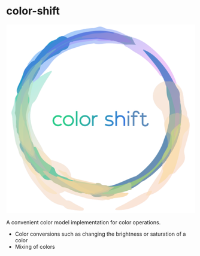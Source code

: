 # color-shift

![color-shift package logo][logo]

A convenient color model implementation for color operations. 

- Color conversions such as changing the brightness or saturation of a color
- Mixing of colors


[logo]: ./assets/color-shift-logo-transparent.png "Color Shift Logo"